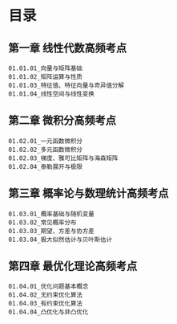 # 目录

## 第一章 线性代数高频考点
    01.01.01_向量与矩阵基础
    01.01.02_矩阵运算与性质
    01.01.03_特征值、特征向量与奇异值分解
    01.01.04_线性空间与线性变换

## 第二章 微积分高频考点
    01.02.01_一元函数微积分
    01.02.02_多元函数微积分
    01.02.03_梯度、雅可比矩阵与海森矩阵
    01.02.04_泰勒展开与极限

## 第三章 概率论与数理统计高频考点
    01.03.01_概率基础与随机变量
    01.03.02_常见概率分布
    01.03.03_期望、方差与协方差
    01.03.04_极大似然估计与贝叶斯估计

## 第四章 最优化理论高频考点

    01.04.01_优化问题基本概念
    01.04.02_无约束优化算法
    01.04.03_有约束优化算法
    01.04.04_凸优化与非凸优化
